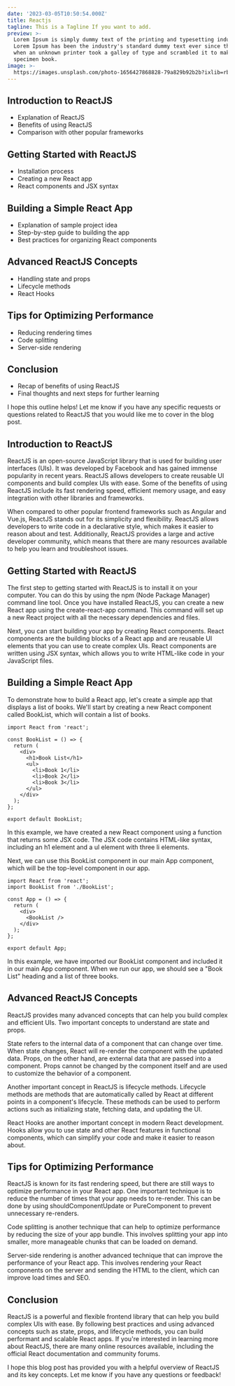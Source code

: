 ```yaml
---
date: '2023-03-05T10:50:54.000Z'
title: Reactjs
tagline: This is a Tagline If you want to add.
preview: >-
  Lorem Ipsum is simply dummy text of the printing and typesetting industry.
  Lorem Ipsum has been the industry's standard dummy text ever since the 1500s,
  when an unknown printer took a galley of type and scrambled it to make a type
  specimen book.
image: >-
  https://images.unsplash.com/photo-1656427868828-79a829b92b2b?ixlib=rb-1.2.1&ixid=MnwxMjA3fDB8MHxwaG90by1wYWdlfHx8fGVufDB8fHx8&auto=format&fit=crop&w=1332&q=80
---
```

## Introduction to ReactJS

- Explanation of ReactJS
- Benefits of using ReactJS
- Comparison with other popular frameworks

## Getting Started with ReactJS

- Installation process
- Creating a new React app
- React components and JSX syntax

## Building a Simple React App

- Explanation of sample project idea
- Step-by-step guide to building the app
- Best practices for organizing React components

## Advanced ReactJS Concepts

- Handling state and props
- Lifecycle methods
- React Hooks

## Tips for Optimizing Performance

- Reducing rendering times
- Code splitting
- Server-side rendering

## Conclusion

- Recap of benefits of using ReactJS
- Final thoughts and next steps for further learning

I hope this outline helps! Let me know if you have any specific requests or questions related to ReactJS that you would like me to cover in the blog post.

## Introduction to ReactJS

ReactJS is an open-source JavaScript library that is used for building user interfaces (UIs). It was developed by Facebook and has gained immense popularity in recent years. ReactJS allows developers to create reusable UI components and build complex UIs with ease. Some of the benefits of using ReactJS include its fast rendering speed, efficient memory usage, and easy integration with other libraries and frameworks.

When compared to other popular frontend frameworks such as Angular and Vue.js, ReactJS stands out for its simplicity and flexibility. ReactJS allows developers to write code in a declarative style, which makes it easier to reason about and test. Additionally, ReactJS provides a large and active developer community, which means that there are many resources available to help you learn and troubleshoot issues.

## Getting Started with ReactJS

The first step to getting started with ReactJS is to install it on your computer. You can do this by using the npm (Node Package Manager) command line tool. Once you have installed ReactJS, you can create a new React app using the create-react-app command. This command will set up a new React project with all the necessary dependencies and files.

Next, you can start building your app by creating React components. React components are the building blocks of a React app and are reusable UI elements that you can use to create complex UIs. React components are written using JSX syntax, which allows you to write HTML-like code in your JavaScript files.

## Building a Simple React App

To demonstrate how to build a React app, let's create a simple app that displays a list of books. We'll start by creating a new React component called BookList, which will contain a list of books.

```
import React from 'react';

const BookList = () => {
  return (
    <div>
      <h1>Book List</h1>
      <ul>
        <li>Book 1</li>
        <li>Book 2</li>
        <li>Book 3</li>
      </ul>
    </div>
  );
};

export default BookList;

```

In this example, we have created a new React component using a function that returns some JSX code. The JSX code contains HTML-like syntax, including an h1 element and a ul element with three li elements.

Next, we can use this BookList component in our main App component, which will be the top-level component in our app.

```
import React from 'react';
import BookList from './BookList';

const App = () => {
  return (
    <div>
      <BookList />
    </div>
  );
};

export default App;

```

In this example, we have imported our BookList component and included it in our main App component. When we run our app, we should see a "Book List" heading and a list of three books.

## Advanced ReactJS Concepts

ReactJS provides many advanced concepts that can help you build complex and efficient UIs. Two important concepts to understand are state and props.

State refers to the internal data of a component that can change over time. When state changes, React will re-render the component with the updated data. Props, on the other hand, are external data that are passed into a component. Props cannot be changed by the component itself and are used to customize the behavior of a component.

Another important concept in ReactJS is lifecycle methods. Lifecycle methods are methods that are automatically called by React at different points in a component's lifecycle. These methods can be used to perform actions such as initializing state, fetching data, and updating the UI.

React Hooks are another important concept in modern React development. Hooks allow you to use state and other React features in functional components, which can simplify your code and make it easier to reason about.

## Tips for Optimizing Performance

ReactJS is known for its fast rendering speed, but there are still ways to optimize performance in your React app. One important technique is to reduce the number of times that your app needs to re-render. This can be done by using shouldComponentUpdate or PureComponent to prevent unnecessary re-renders.

Code splitting is another technique that can help to optimize performance by reducing the size of your app bundle. This involves splitting your app into smaller, more manageable chunks that can be loaded on demand.

Server-side rendering is another advanced technique that can improve the performance of your React app. This involves rendering your React components on the server and sending the HTML to the client, which can improve load times and SEO.

## Conclusion

ReactJS is a powerful and flexible frontend library that can help you build complex UIs with ease. By following best practices and using advanced concepts such as state, props, and lifecycle methods, you can build performant and scalable React apps. If you're interested in learning more about ReactJS, there are many online resources available, including the official React documentation and community forums.

I hope this blog post has provided you with a helpful overview of ReactJS and its key concepts. Let me know if you have any questions or feedback!

